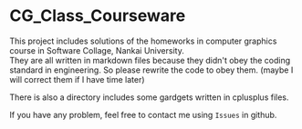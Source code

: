 # CG_Class_Courseware

This project includes solutions of the homeworks in computer graphics course in Software Collage, Nankai University.<br>
They are all written in markdown files because they didn't obey the coding standard in engineering. So please rewrite the code to obey them. (maybe I will correct them if I have time later) <br>

There is also a directory includes some gardgets written in cplusplus files.<br>

If you have any problem, feel free to contact me using `Issues` in github.<br>
